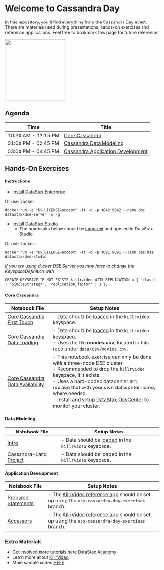 Welcome to Cassandra Day
========================================

In this repository, you'll find everything from the Cassandra Day event. There are materials used during presentations, hands-on exercises and reference applications. Feel free to bookmark this page for future reference!

<img src="./img/CassandraDayBanner.png" height="200" />

## Agenda

| Time  | Title
|---|---|
| 10:30 AM - 12:15 PM  | [Core Cassandra](https://github.com/DataStax-Academy/cassandra-day-2019/blob/master/slides/Developer%20Day%20-%20Core%20Cassandra.pdf)  |
| 01:00 PM - 02:45 PM | [Cassandra Data Modeling](https://github.com/DataStax-Academy/cassandra-day-2019/blob/master/slides/Developer%20Day%20-%20Data%20Modeling.pdf)  |
| 03:00 PM - 04:45 PM | [Cassandra Application Development](https://github.com/DataStax-Academy/cassandra-day-2019/blob/master/slides/Developer%20Day%20-%20Application%20Development.pdf)  |

## Hands-On Exercises

#### Instructions
* [Install DataStax Enterprise](https://docs.datastax.com/en/install/doc/install60/installTOC.html)

Or use Docker :
```
docker run -e "DS_LICENSE=accept" -it -d -p 9042:9042 --name dse datastax/dse-server -s -g
```

* [Install DataStax Studio](https://docs.datastax.com/en/install/doc/install60/installStudio.html)
   - The notebooks below should be [imported](https://docs.datastax.com/en/studio/6.0/studio/importNotebook.html) and opened in DataStax Studio

Or use Docker :
```
docker run -e "DS_LICENSE=accept" -it -d -p 9091:9091 --link dse:dse datastax/dse-studio
```

_If you are using docker DSE Server you may have to change the KeyspaceDefinition with_
```
CREATE KEYSPACE IF NOT EXISTS killrvideo WITH REPLICATION = { 'class' : 'SimpleStrategy', 'replication_factor' : 1 };
```

#### Core Cassandra
| Notebook File | Setup Notes
|---|---|
| [Core Cassandra First Touch](https://github.com/DataStax-Academy/cassandra-day-2019/blob/master/notebooks/Core_Cassandra_First_Touch.studio-nb.tar) | - Data should be [loaded](https://github.com/DataStax-Academy/cassandra-day-2019/tree/master/setup/load-data) in the `killrvideo` keyspace.
| [Core Cassandra Data Loading](https://github.com/DataStax-Academy/cassandra-day-2019/blob/master/notebooks/Core_Cassandra_Data_Loading_DataStax_Cassandra_Day.studio-nb.tar) | - Data should be [loaded](https://github.com/DataStax-Academy/cassandra-day-2019/tree/master/setup/load-data) in the `killrvideo` keyspace.<br> - Uses the file **movies.csv**, located in this repo under `data/csv/movies.csv`.
| [Core Cassandra Data Availability](https://github.com/DataStax-Academy/cassandra-day-2019/blob/master/notebooks/Core_Cassandra_Data_Availability_DataStax_Cassandra_Day.studio-nb.tar) | - This notebook exercise can only be done with a three-node DSE cluster.<br> - Recommended to drop the `killrvideo` keyspace, if it exists.<br>- Uses a hard-coded datacenter `DC1`; replace that with your own datacenter name, where needed.<br> - Install and setup [DataStax OpsCenter](https://docs.datastax.com/en/install/doc/install60/opscInstallOpsc.html) to monitor your cluster.

#### Data Modeling
| Notebook File | Setup Notes
|---|---|
| [Intro](https://github.com/DataStax-Academy/cassandra-day-2019/blob/master/notebooks/Data_Modeling_Data_Modeling_Intro_DataStax_Cassandra_Day.studio-nb.tar) | - Data should be [loaded](https://github.com/DataStax-Academy/cassandra-day-2019/tree/master/setup/load-data) in the `killrvideo` keyspace.
| [Cassandra-Land Project](https://github.com/DataStax-Academy/cassandra-day-2019/blob/master/notebooks/Data_Modeling_Cassandra-Land_Project.studio-nb.tar) | - Data should be [loaded](https://github.com/DataStax-Academy/cassandra-day-2019/tree/master/setup/load-data) in the `killrvideo` keyspace.

#### Application Development
| Notebook File | Setup Notes
|---|---|
| [Prepared Statements](https://github.com/DataStax-Academy/cassandra-day-2019/blob/master/notebooks/Application_Development_Prepared_Statements.studio-nb.tar) | - The [KillrVideo reference app](https://killrvideo.github.io/docs/languages/java/) should be set up using the `app-cassandra-day-exercises` branch.
| [Accessors](https://github.com/DataStax-Academy/cassandra-day-2019/blob/master/notebooks/Application_Development_Accessors.studio-nb.tar) | - The [KillrVideo reference app](https://killrvideo.github.io/docs/languages/java/) should be set up using the `app-cassandra-day-exercises` branch.

### Extra Materials

* Get involved more tutorials here [DataStax Academy](https://academy.datastax.com/)
* Learn more about [KillrVideo](https://github.com/killrvideo)
* More sample codes [HERE](https://github.com/DataStaxCodeSamples)
